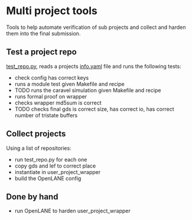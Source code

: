 # Multi project tools

Tools to help automate verification of sub projects and collect and harden them into the final submission.

## Test a project repo

[test_repo.py](test_repo.py), reads a projects [info.yaml](info.yaml) file and runs the following tests:

* check config has correct keys
* runs a module test given Makefile and recipe
* TODO runs the caravel simulation given Makefile and recipe
* runs formal proof on wrapper
* checks wrapper md5sum is correct
* TODO checks final gds is correct size, has correct io, has correct number of tristate buffers

## Collect projects

Using a list of repositories:

* run test_repo.py for each one
* copy gds and lef to correct place
* instantiate in user_project_wrapper
* build the OpenLANE config

## Done by hand

* run OpenLANE to harden user_project_wrapper
